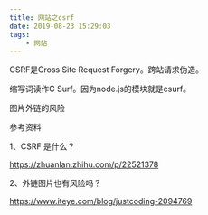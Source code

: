 ```yaml
---
title: 网站之csrf
date: 2019-08-23 15:29:03
tags:
	- 网站
---
```




CSRF是Cross Site Request Forgery。跨站请求伪造。

缩写词读作C Surf。因为node.js的模块就是csurf。



图片外链的风险



参考资料

1、CSRF 是什么？

https://zhuanlan.zhihu.com/p/22521378

2、外链图片也有风险吗？

https://www.iteye.com/blog/justcoding-2094769

